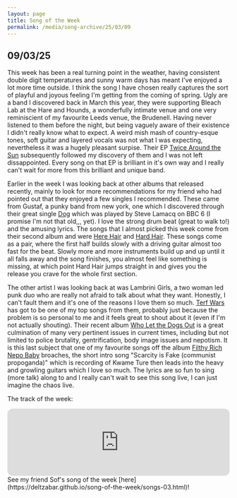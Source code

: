 ```yaml
---
layout: page
title: Song of the Week
permalink: /media/song-archive/25/03/09
---
```

## 09/03/25

This week has been a real turning point in the weather, having consistent double digit temperatures and sunny warm days has meant I've enjoyed a lot more time outside. I think the song I have chosen really captures the sort of playful and joyous feeling I'm getting from the coming of spring. Ugly are a band I discovered back in March this year, they were supporting Bleach Lab at the Hare and Hounds, a wonderfully intimate venue and one very reminiscient of my favourite Leeds venue, the Brudenell. Having never listened to them before the night, but being vaguely aware of their existence I didn't really know what to expect. A weird mish mash of country-esque tones, soft guitar and layered vocals was not what I was expecting, nevertheless it was a hugely pleasant surpise. Their EP [Twice Around the Sun](https://open.spotify.com/album/3wzMjiyIQ2zDv3suwSHxpp?si=i2MGJ_c1QImW5YQ6cvEAKw) subsequently followed my discovery of them and I was not left dissappointed. Every song on that EP is brilliant in it's own way and I really can't wait for more from this brilliant and unique band.

Earlier in the week I was looking back at other albums that released recently, mainly to look for more recommendations for my friend who had pointed out that they enjoyed a few singles I recommended. These came from Gustaf, a punky band from new york, one which I discovered through their great single [Dog](https://open.spotify.com/track/0uK8gLvvWEVVeLG95CPuh0?si=8e105422d3d643ad) which was played by Steve Lamacq on BBC 6 (I promise I'm not that old,,, yet). I love the strong drum beat (great to walk to!) and the amusing lyrics. The songs that I almost picked this week come from their second album and were [Here Hair](https://open.spotify.com/track/1lhLS5iHmYUSpKBcsqnZRD?si=267d1a3375a4479e) and [Hard Hair](https://open.spotify.com/track/6VgB77wE7o9LTyDk0AukcR?si=7da5c39704144aa7). These songs come as a pair, where the first half builds slowly with a driving guitar almost too fast for the beat. Slowly more and more instruments build up and up until it all falls away and the song finishes, you almost feel like something is missing, at which point Hard Hair jumps straight in and gives you the release you crave for the whole first section.

The other artist I was looking back at was Lambrini Girls, a two woman led punk duo who are really not afraid to talk about what they want. Honestly, I can't fault them and it's one of the reasons I love them so much. [Terf Wars](https://open.spotify.com/track/7aNvsOmhlc4V07PdT4YgtN?si=0f79a9b02b824ab1) has got to be one of my top songs from them, probably just because the problem is so personal to me and it feels great to shout about it (even if I'm not actually shouting). Their recent album [Who Let the Dogs Out](https://open.spotify.com/album/4GzF4Yg3GSkKi4hAzmjBKV?si=gVO9pnFnTOmwck3lS1sypQ) is a great culmination of many very pertinent issues in current times, including but not limited to police brutality, gentrification, body image issues and nepotism. It is this last subject that one of my favourite songs off the album [Filthy Rich Nepo Baby](https://open.spotify.com/track/0z0IR9uRtwPhfGAq4wKNlb?si=20c89064956d4b24) broaches, the short intro song "Scarcity is Fake (communist propoganda)" which is recording of Kwame Ture then leads into the heavy and growling guitars which I love so much. The lyrics are so fun to sing (more talk) along to and I really can't wait to see this song live, I can just imagine the chaos live.

The track of the week:

<iframe style="border-radius:12px" src="https://open.spotify.com/embed/track/5mQTjVSDJyi6yG6VynGyUo?utm_source=generator" width="100%" height="152" frameBorder="0" allowfullscreen="" allow="autoplay; clipboard-write; encrypted-media; fullscreen; picture-in-picture" loading="lazy"></iframe>

<br>
See my friend Sof's song of the week [here](https://deltzabar.github.io/song-of-the-week/songs-03.html)!
